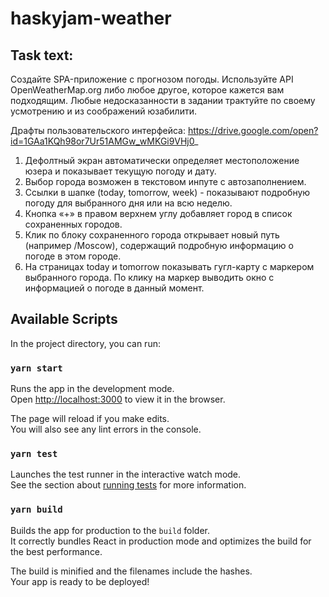 # haskyjam-weather

## Task text:

Создайте SPA-приложение с прогнозом погоды. Используйте API OpenWeatherMap.org либо любое другое, которое кажется вам подходящим. Любые недосказанности в задании трактуйте по своему усмотрению и из соображений юзабилити.

Драфты пользовательского интерфейса: 
https://drive.google.com/open?id=1GAa1KQh98or7Ur51AMGw_wMKGi9VHj0_

1) Дефолтный экран автоматически определяет местоположение юзера и показывает текущую погоду и дату. 
2) Выбор города возможен в текстовом инпуте с автозаполнением.
3) Ссылки в шапке (today, tomorrow, week) - показывают подробную погоду для выбранного дня или на всю неделю. 
4) Кнопка «+» в правом верхнем углу добавляет город в список сохраненных городов.
5) Клик по блоку сохраненного города открывает новый путь (например /Moscow), содержащий подробную информацию о погоде в этом городе.
6) На страницах today и tomorrow показывать гугл-карту с маркером выбранного города. По клику на маркер выводить окно с информацией о погоде в данный момент. 

## Available Scripts

In the project directory, you can run:

### `yarn start`

Runs the app in the development mode.<br />
Open [http://localhost:3000](http://localhost:3000) to view it in the browser.

The page will reload if you make edits.<br />
You will also see any lint errors in the console.

### `yarn test`

Launches the test runner in the interactive watch mode.<br />
See the section about [running tests](https://facebook.github.io/create-react-app/docs/running-tests) for more information.

### `yarn build`

Builds the app for production to the `build` folder.<br />
It correctly bundles React in production mode and optimizes the build for the best performance.

The build is minified and the filenames include the hashes.<br />
Your app is ready to be deployed!